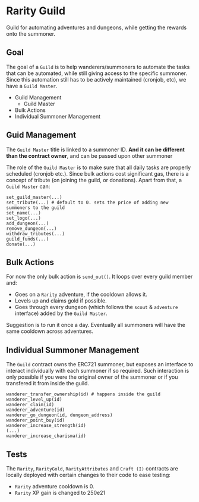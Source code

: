 # Rarity Guild

Guild for automating adventures and dungeons, while getting the rewards onto the summoner.

## Goal
The goal of a `Guild` is to help wanderers/summoners to automate the tasks that can be automated, while still giving access to the specific summoner. Since this automation still has to be actively maintained (cronjob, etc), we have a `Guild Master`.

* Guild Management
    * Guild Master
* Bulk Actions
* Individual Summoner Management  


## Guid Management
 The `Guild Master` title is linked to a summoner ID. **And it can be different than the contract owner**, and can be passed upon other summoner

The role of the `Guild Master` is to make sure that all daily tasks are properly scheduled (cronjob etc.). Since bulk actions cost significant gas, there is a concept of tribute (on joining the guild, or donations). Apart from that, a `Guild Master` can:

```
set_guild_master(...)
set_tribute(...) # default to 0. sets the price of adding new summoners to the guild
set_name(...)
set_logo(...)
add_dungeon(...)
remove_dungeon(...)
withdraw_tributes(...)
guild_funds(...)
donate(...)
```
## Bulk Actions

For now the only bulk action is `send_out()`. It loops over every guild member and:
* Goes on a `Rarity` adventure, if the cooldown allows it.
* Levels up and claims gold if possible.
* Goes through every dungeon (which follows the `scout` & `adventure` interface) added by the `Guild Master`.

Suggestion is to run it once a day. Eventually all summoners will have the same cooldown across adventures.

## Individual Summoner Management

The `Guild` contract owns the ERC721 summoner, but exposes an interface to interact individually with each summoner if so required. Such interaction is only possible if you were the original owner of the summoner or if you transfered it from inside the guild.

```
wanderer_transfer_ownership(id) # happens inside the guild
wanderer_level_up(id)
wanderer_claim(id)
wanderer_adventure(id)
wanderer_go_dungeon(id, dungeon_address)
wanderer_point_buy(id)
wanderer_increase_strength(id)
(...)
wanderer_increase_charisma(id)
```


## Tests
The `Rarity`, `RarityGold`, `RarityAttributes` and `Craft (I)` contracts are locally deployed with certain changes to their code to ease testing:
* `Rarity` adventure cooldown is 0.
* `Rarity` XP gain is changed to 250e21